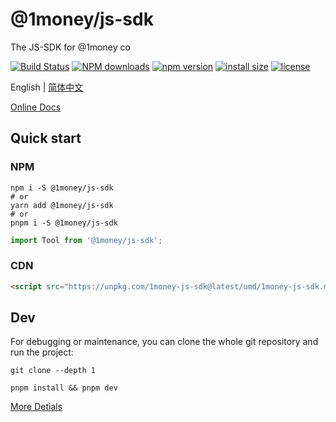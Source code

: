 # @1money/js-sdk
The JS-SDK for @1money co

[![Build Status](https://github.com/1Money-Co/1money-js-sdk/actions/workflows/cicd-npm.yml/badge.svg)](https://github.com/1Money-Co/1money-js-sdk/actions/workflows/cicd-npm.yml)
[![NPM downloads](http://img.shields.io/npm/dm/%401money%2Fjs-sdk.svg?style=flat-square)](https://www.npmjs.com/package/@1money/js-sdk)
[![npm version](https://badge.fury.io/js/%401money%2Fjs-sdk.svg)](https://badge.fury.io/js/%401money%2Fjs-sdk)
[![install size](https://packagephobia.now.sh/badge?p=%401money%2Fjs-sdk)](https://packagephobia.now.sh/result?p=%401money%2Fjs-sdk)
[![license](http://img.shields.io/npm/l/%401money%2Fjs-sdk.svg)](https://github.com/1money/tpls/blob/master/packages/js-sdk/LICENSE)

English | [简体中文](./README.zh-CN.md)

[Online Docs](https://fantastic-adventure-5key49y.pages.github.io/)

## Quick start
### NPM
```shell
npm i -S @1money/js-sdk
# or
yarn add @1money/js-sdk
# or
pnpm i -S @1money/js-sdk
```

```js
import Tool from '@1money/js-sdk';
```

### CDN
```html
<script src="https://unpkg.com/1money-js-sdk@latest/umd/1money-js-sdk.min.js"></script>
```

## Dev
For debugging or maintenance, you can clone the whole git repository and run the project:

```shell
git clone --depth 1

pnpm install && pnpm dev
```

[More Detials](./DEV.md)
